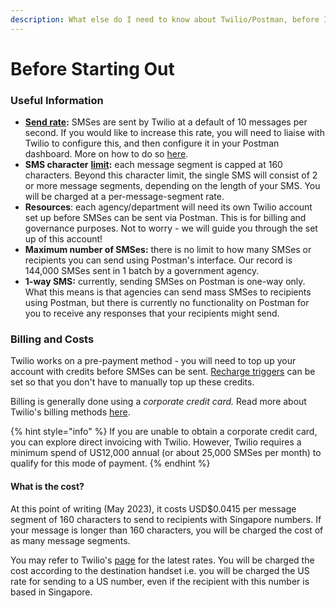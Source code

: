 ```yaml
---
description: What else do I need to know about Twilio/Postman, before I commit?
---
```


# Before Starting Out

### Useful Information

* [**Send rate**](https://support.twilio.com/hc/en-us/articles/115002943027-Understanding-Twilio-Rate-Limits-and-Message-Queues)**:** SMSes are sent by Twilio at a default of 10 messages per second. If you would like to increase this rate, you will need to liaise with Twilio to configure this, and then configure it in your Postman dashboard. More on how to do so [here](../../campaign-guide/sms/sms-send-rate.md).
* **SMS character** [**limit**](https://www.twilio.com/docs/glossary/what-sms-character-limit)**:** each message segment is capped at 160 characters. Beyond this character limit, the single SMS will consist of 2 or more message segments, depending on the length of your SMS. You will be charged at a per-message-segment rate.
* **Resources**: each agency/department will need its own Twilio account set up before SMSes can be sent via Postman. This is for billing and governance purposes. Not to worry - we will guide you through the set up of this account!
* **Maximum number of SMSes:** there is no limit to how many SMSes or recipients you can send using Postman's interface. Our record is 144,000 SMSes sent in 1 batch by a government agency.
* **1-way SMS:** currently, sending SMSes on Postman is one-way only. What this means is that agencies can send mass SMSes to recipients using Postman, but there is currently no functionality on Postman for you to receive any responses that your recipients might send.

### Billing and Costs

Twilio works on a pre-payment method - you will need to top up your account with credits before SMSes can be sent. [Recharge triggers](https://support.twilio.com/hc/en-us/articles/223135607-How-do-I-set-a-recharge-or-notification-trigger-) can be set so that you don't have to manually top up these credits.

Billing is generally done using a _corporate credit card._ Read more about Twilio's billing methods [here](https://support.twilio.com/hc/en-us/articles/360042138913-Payment-Options-for-Twilio-Invoices).

{% hint style="info" %}
If you are unable to obtain a corporate credit card, you can explore direct invoicing with Twilio. However, Twilio requires a minimum spend of US12,000 annual (or about 25,000 SMSes per month) to qualify for this mode of payment.
{% endhint %}

#### What is the cost?

At this point of writing (May 2023), it costs USD$0.0415 per message segment of 160 characters to send to recipients with Singapore numbers. If your message is longer than 160 characters, you will be charged the cost of as many message segments.

You may refer to Twilio's [page](https://www.twilio.com/sms/pricing/sg) for the latest rates. You will be charged the cost according to the destination handset i.e. you will be charged the US rate for sending to a US number, even if the recipient with this number is based in Singapore.

